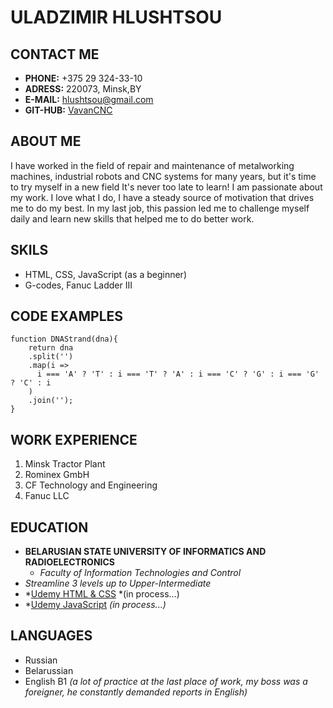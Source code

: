 # ULADZIMIR HLUSHTSOU
## CONTACT ME
* __PHONE:__ +375 29 324-33-10
* __ADRESS:__ 220073, Minsk,BY
* __E-MAIL:__ hlushtsou@gmail.com
* __GIT-HUB:__ [VavanCNC](https://github.com/VavanCNC)
## ABOUT ME
I have worked in the field of repair and maintenance of metalworking machines, industrial robots and CNC systems for many years, but it's time to try myself in a new field
It's never too late to learn! I am passionate about my work. I love what I do, I have a steady source of motivation that drives me to do my best. In my last job, this passion led me to challenge myself daily and learn new skills that helped me to do better work.
## SKILS
* HTML, CSS, JavaScript (as a beginner)
* G-codes, Fanuc Ladder III
## CODE EXAMPLES
```
function DNAStrand(dna){
    return dna
    .split('')
    .map(i =>
      i === 'A' ? 'T' : i === 'T' ? 'A' : i === 'C' ? 'G' : i === 'G' ? 'C' : i
    )
    .join('');
}
```
## WORK EXPERIENCE
1. Minsk Tractor Plant
2. Rominex GmbH
3. CF Technology and Engineering
4. Fanuc LLC
## EDUCATION
* __BELARUSIAN STATE UNIVERSITY OF INFORMATICS AND RADIOELECTRONICS__
    * *Faculty of Information Technologies and Control*
* *Streamline 3 levels up to Upper-Intermediate*
* *[Udemy HTML & CSS](https://www.udemy.com/course/design-and-develop-a-killer-website-with-html5-and-css3/) *(in process...)
* *[Udemy JavaScript](https://www.udemy.com/course/the-complete-javascript-course/) *(in process...)*
## LANGUAGES 
* Russian
* Belarussian
* English B1 *(a lot of practice at the last place of work, my boss was a foreigner, he constantly demanded reports in English)*



